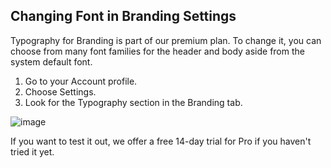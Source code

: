 ## Changing Font in Branding Settings

Typography for Branding is part of our premium plan. To change it, you can choose from many font families for the header and body aside from the system default font.

1. Go to your Account profile.
2. Choose Settings.
3. Look for the Typography section in the Branding tab.

![image](https://github.com/user-attachments/assets/7ef93379-1cdf-4c2a-b493-813edd5104e9)

If you want to test it out, we offer a free 14-day trial for Pro if you haven't tried it yet.